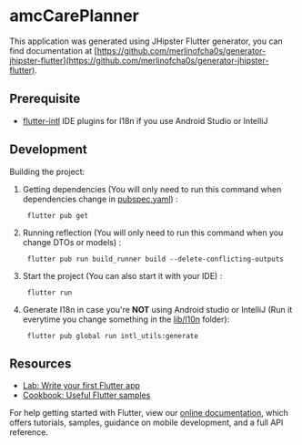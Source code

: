 # amcCarePlanner

This application was generated using JHipster Flutter generator, you can find documentation at [https://github.com/merlinofcha0s/generator-jhipster-flutter](https://github.com/merlinofcha0s/generator-jhipster-flutter).

## Prerequisite

- [flutter-intl](https://plugins.jetbrains.com/plugin/13666-flutter-intl) IDE plugins for I18n if you use Android Studio or IntelliJ

## Development

Building the project:

1. Getting dependencies (You will only need to run this command when dependencies change in [pubspec.yaml](pubspec.yaml)) :

        flutter pub get

2. Running reflection (You will only need to run this command when you change DTOs or models) :

        flutter pub run build_runner build --delete-conflicting-outputs

3. Start the project (You can also start it with your IDE) :

        flutter run

4. Generate I18n in case you're **NOT** using Android studio or IntelliJ (Run it everytime you change something in the [lib/l10n](lib/l10n) folder):

        flutter pub global run intl_utils:generate

## Resources

- [Lab: Write your first Flutter app](https://flutter.dev/docs/get-started/codelab)
- [Cookbook: Useful Flutter samples](https://flutter.dev/docs/cookbook)

For help getting started with Flutter, view our [online documentation](https://flutter.dev/docs), which offers tutorials,
samples, guidance on mobile development, and a full API reference.
